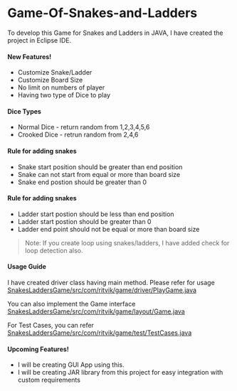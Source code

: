 # Game-Of-Snakes-and-Ladders

To develop this Game for Snakes and Ladders in JAVA, I have created the project in Eclipse IDE.

#### New Features!
  - Customize Snake/Ladder
  - Customize Board Size 
  - No limit on numbers of player
  - Having two type of Dice to play

#### Dice Types
  - Normal Dice - return random from 1,2,3,4,5,6
  - Crooked Dice - retrun random from 2,4,6

#### Rule for adding snakes
  - Snake start position should be greater than end position
  - Snake can not start from equal or more than board size
  - Snake end postion should be greater than 0

#### Rule for adding snakes
  - Ladder start postion should be less than end position
  - Ladder start postion should be greater than 0
  - Ladder end point should not be equal or more than board size
 
> Note: If you create loop using snakes/ladders, I have added check for loop detection also.

#### Usage Guide
I have created driver class having main method. Please refer for usage [SnakesLaddersGame/src/com/ritvik/game/driver/PlayGame.java][LinkForDriver]

You can also implement the Game interface [SnakesLaddersGame/src/com/ritvik/game/layout/Game.java][LinkForGame]

For Test Cases, you can refer [SnakesLaddersGame/src/com/ritvik/game/test/TestCases.java][LinkForTest]

#### Upcoming Features!
  - I will be creating GUI App using this.
  - I will be creating JAR library from this project for easy integration with custom requirements

   [LinkForDriver]: <https://github.com/s3c-d43m0n/Game-Of-Snakes-and-Ladders/blob/master/SnakesLaddersGame/src/com/ritvik/game/driver/PlayGame.java>
   [LinkForGame]: <https://github.com/s3c-d43m0n/Game-Of-Snakes-and-Ladders/blob/master/SnakesLaddersGame/src/com/ritvik/game/layout/Game.java>
   [LinkForTest]: <https://github.com/s3c-d43m0n/Game-Of-Snakes-and-Ladders/blob/master/SnakesLaddersGame/src/com/ritvik/game/test/TestCases.java>
